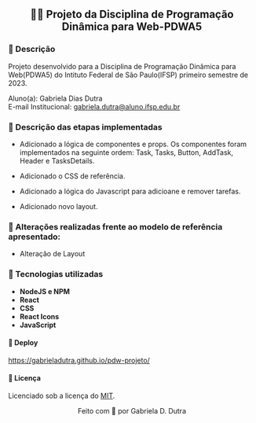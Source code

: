 <div align="center">

## 👩‍💻 Projeto da Disciplina de Programação Dinâmica para Web-PDWA5

</div>

### 📄 Descrição

Projeto desenvolvido para a Disciplina de Programação Dinâmica para Web(PDWA5) do Intituto Federal de São Paulo(IFSP) primeiro semestre de 2023.

Aluno(a): Gabriela Dias Dutra 
<br/>E-mail Institucional: gabriela.dutra@aluno.ifsp.edu.br

### 🚀 Descrição das etapas implementadas

- Adicionado a lógica de componentes e props. Os componentes foram implementados na seguinte ordem:
Task, Tasks, Button, AddTask, Header e TasksDetails.

- Adicionado o CSS de referência.

- Adicionado a lógica do Javascript para adicioane e remover tarefas.

- Adicionado novo layout.
### 🔧 Alterações realizadas frente ao modelo de referência apresentado:
- Alteração de Layout


### 🔧 Tecnologias utilizadas

- **NodeJS e NPM** 
- **React**
- **CSS**  
- **React Icons** 
- **JavaScript** 

#### 🚀 Deploy

https://gabrieladutra.github.io/pdw-projeto/

#### 📝 Licença

Licenciado sob a licença do [MIT](LICENSE.txt).

<div align="center">
Feito com 💜 por Gabriela D. Dutra
</div>


